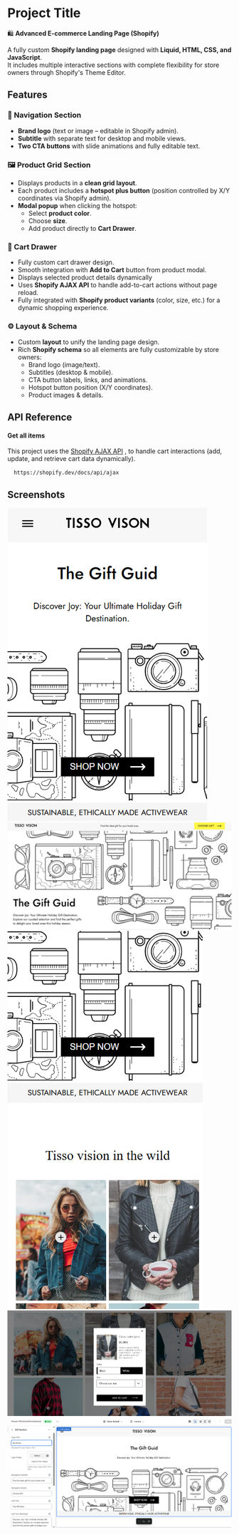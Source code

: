 
# Project Title
<span>
  🛍️ <strong> Advanced E-commerce Landing Page (Shopify)</strong>
</span>

A fully custom **Shopify landing page** designed with **Liquid, HTML, CSS, and JavaScript**.  
It includes multiple interactive sections with complete flexibility for store owners through Shopify's Theme Editor.  




## Features

### 🧭 Navigation Section
- **Brand logo** (text or image – editable in Shopify admin).  
- **Subtitle** with separate text for desktop and mobile views.  
- **Two CTA buttons** with slide animations and fully editable text.  

### 🖼️ Product Grid Section
- Displays products in a **clean grid layout**.  
- Each product includes a **hotspot plus button** (position controlled by X/Y coordinates via Shopify admin).  
- **Modal popup** when clicking the hotspot:
  - Select **product color**.  
  - Choose **size**.  
  - Add product directly to **Cart Drawer**.  


### 🛒 Cart Drawer
- Fully custom cart drawer design.  
- Smooth integration with **Add to Cart** button from product modal.  
- Displays selected product details dynamically
- Uses **Shopify AJAX API** to handle add-to-cart actions without page reload.  
- Fully integrated with **Shopify product variants** (color, size, etc.) for a dynamic shopping experience.  


### ⚙️ Layout & Schema
- Custom **layout** to unify the landing page design.  
- Rich **Shopify schema** so all elements are fully customizable by store owners:
  - Brand logo (image/text).  
  - Subtitles (desktop & mobile).  
  - CTA button labels, links, and animations.  
  - Hotspot button position (X/Y coordinates).  
  - Product images & details.  

## API Reference

#### Get all items
This project uses the [Shopify AJAX API](https://shopify.dev/docs/api/ajax) , to handle cart interactions (add, update, and retrieve cart data dynamically).


```http
  https://shopify.dev/docs/api/ajax
```



## Screenshots

![Bannser Section (Mobile)](docs/screenshots/banner-mobile-view.png)
![Bannser Section (Dekstop)](docs/screenshots/banner.png)
![General View](docs/screenshots/mobile-view.png)
![Product Modal](docs/screenshots/modal.png)
![Customizer](docs/screenshots/store-management.png)


